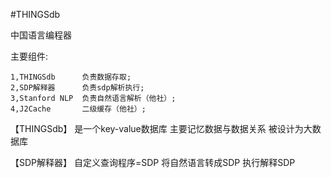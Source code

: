 #THINGSdb

中国语言编程器

主要组件:

    1,THINGSdb      负责数据存取;
    2,SDP解释器      负责sdp解析执行;
    3,Stanford NLP  负责自然语言解析（他社）;
    4,J2Cache       二级缓存（他社）;

【THINGSdb】
    是一个key-value数据库
    主要记忆数据与数据关系
    被设计为大数据库

【SDP解释器】
    自定义查询程序=SDP
    将自然语言转成SDP
    执行解释SDP
